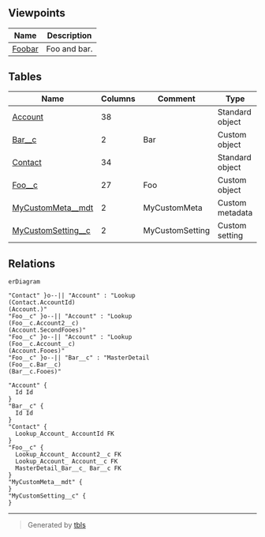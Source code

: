 # 

## Viewpoints

| Name | Description |
| ---- | ----------- |
| [Foobar](viewpoint-0.md) | Foo and bar. |

## Tables

| Name | Columns | Comment | Type |
| ---- | ------- | ------- | ---- |
| [Account](Account.md) | 38 |  | Standard object |
| [Bar__c](Bar__c.md) | 2 | Bar | Custom object |
| [Contact](Contact.md) | 34 |  | Standard object |
| [Foo__c](Foo__c.md) | 27 | Foo | Custom object |
| [MyCustomMeta__mdt](MyCustomMeta__mdt.md) | 2 | MyCustomMeta | Custom metadata |
| [MyCustomSetting__c](MyCustomSetting__c.md) | 2 | MyCustomSetting | Custom setting |

## Relations

```mermaid
erDiagram

"Contact" }o--|| "Account" : "Lookup
(Contact.AccountId)
(Account.)"
"Foo__c" }o--|| "Account" : "Lookup
(Foo__c.Account2__c)
(Account.SecondFooes)"
"Foo__c" }o--|| "Account" : "Lookup
(Foo__c.Account__c)
(Account.Fooes)"
"Foo__c" }o--|| "Bar__c" : "MasterDetail
(Foo__c.Bar__c)
(Bar__c.Fooes)"

"Account" {
  Id Id
}
"Bar__c" {
  Id Id
}
"Contact" {
  Lookup_Account_ AccountId FK
}
"Foo__c" {
  Lookup_Account_ Account2__c FK
  Lookup_Account_ Account__c FK
  MasterDetail_Bar__c_ Bar__c FK
}
"MyCustomMeta__mdt" {
}
"MyCustomSetting__c" {
}
```

---

> Generated by [tbls](https://github.com/k1LoW/tbls)
